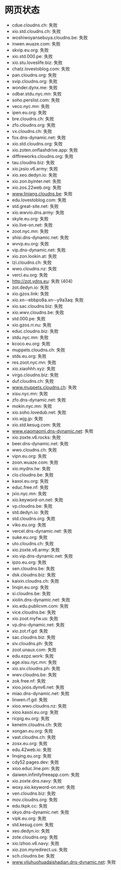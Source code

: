 # 网页状态
- cdue.cloudns.ch: 失败
- xio.std.cloudns.ch: 失败
- woshiwoyansebuya.cloudns.be: 失败
- inwen.wuaze.com: 失败
- skvip.eu.org: 失败
- xio.std.000.pe: 失败
- xio.stu.loveslife.biz: 失败
- chatz.lovestoblog.com: 失败
- pan.cloudns.org: 失败
- svip.cloudns.org: 失败
- wonder.dynx.me: 失败
- odbar.stdu.nyc.mn: 失败
- soho.perslist.com: 失败
- veco.nyc.mn: 失败
- ipen.eu.org: 失败
- bre.cloudns.ch: 失败
- zfo.cloudns.org: 失败
- vx.cloudns.ch: 失败
- fox.dns-dynamic.net: 失败
- xio.std.cloudns.org: 失败
- xio.zoten.onflashdrive.app: 失败
- diffireworks.cloudns.org: 失败
- tau.cloudns.biz: 失败
- xio.jxsio.v6.army: 失败
- xio.xeo.dedyn.io: 失败
- xio.zon.byinter.net: 失败
- xio.zos.22web.org: 失败
- www.liniang.cloudns.be: 失败
- edu.lovestoblog.com: 失败
- std.great-site.net: 失败
- xio.wwvio.dns.army: 失败
- skyle.eu.org: 失败
- xio.live-on.net: 失败
- zoot.nyc.mn: 失败
- shisi.dns-dynamic.net: 失败
- wvvp.eu.org: 失败
- vip.dns-dynamic.net: 失败
- xio.zon.lookin.at: 失败
- lzi.cloudns.ch: 失败
- wwo.cloudns.nz: 失败
- vercl.eu.org: 失败
- http://zot.ydns.eu: 失败 (404)
- zot.dedyn.io: 失败
- xio.gzos.link: 失败
- xio.xn--ebbpo8a.xn--y9a3aq: 失败
- xio.sac.cloudns.biz: 失败
- xio.wwv.cloudns.be: 失败
- std.000.pe: 失败
- xio.gzos.rr.nu: 失败
- educ.cloudns.biz: 失败
- stdu.nyc.mn: 失败
- kcoco.eu.org: 失败
- muppets.cloudns.ch: 失败
- stds.eu.org: 失败
- res.zoot.nyc.mn: 失败
- xio.xiaohhh.xyz: 失败
- virgo.cloudns.biz: 失败
- duf.cloudns.ch: 失败
- www.muppets.cloudns.ch: 失败
- xisu.nyc.mn: 失败
- zfo.dns-dynamic.net: 失败
- mokin.nyc.mn: 失败
- xio.soho.lovedub.net: 失败
- xio.wjg.jp: 失败
- xio.std.kesug.com: 失败
- www.xiaomaomi.dns-dynamic.net: 失败
- xio.zoxte.v6.rocks: 失败
- beer.dns-dynamic.net: 失败
- wwo.cloudns.ch: 失败
- vipn.eu.org: 失败
- zoon.wuaze.com: 失败
- xio.mydns.tw: 失败
- clo.cloudns.be: 失败
- kaxoi.eu.org: 失败
- educ.free.nf: 失败
- jxio.nyc.mn: 失败
- xio.keyword-on.net: 失败
- vp.cloudns.be: 失败
- std.dedyn.io: 失败
- std.cloudns.org: 失败
- viko.eu.org: 失败
- vercel.dns-dynamic.net: 失败
- suke.eu.org: 失败
- uto.cloudns.ch: 失败
- xio.zoxte.v6.army: 失败
- xio.vip.dns-dynamic.net: 失败
- ipzo.eu.org: 失败
- sen.cloudns.be: 失败
- dsk.cloudns.biz: 失败
- kaixin.cloudns.ch: 失败
- linqin.eu.org: 失败
- si.cloudns.be: 失败
- xiolin.dns-dynamic.net: 失败
- xio.edu.publicvm.com: 失败
- vice.cloudns.be: 失败
- xio.zoot.myfw.us: 失败
- vp.dns-dynamic.net: 失败
- xio.zot.rf.gd: 失败
- sac.cloudns.biz: 失败
- siv.cloudns.ph: 失败
- zoot.unaux.com: 失败
- edu.ezpz.work: 失败
- age.xisu.nyc.mn: 失败
- xio.siv.cloudns.ph: 失败
- wwv.cloudns.be: 失败
- zok.free.nf: 失败
- xioo.jxios.dynv6.net: 失败
- miao.dns-dynamic.net: 失败
- linwen.rf.gd: 失败
- xioo.wwo.cloudns.nz: 失败
- xioo.kaxoi.eu.org: 失败
- ricpig.eu.org: 失败
- kenelm.cloudns.ch: 失败
- xongan.eu.org: 失败
- vast.cloudns.ch: 失败
- zosx.eu.org: 失败
- edu.42web.io: 失败
- linqing.eu.org: 失败
- cdy52.pages.dev: 失败
- xioo.educ.line.pm: 失败
- daiwen.infinityfreeapp.com: 失败
- xio.zoxte.dns.navy: 失败
- woxy.xio.keyword-on.net: 失败
- ven.cloudns.biz: 失败
- mov.cloudns.org: 失败
- edu.tkpk.cc: 失败
- skyo.dns-dynamic.net: 失败
- vipk.eu.org: 失败
- std.kesug.com: 失败
- xeo.dedyn.io: 失败
- zote.cloudns.org: 失败
- xio.lzhoo.v6.navy: 失败
- xio.zon.myredirect.us: 失败
- sch.cloudns.be: 失败
- www.yiluhuohuadaishadian.dns-dynamic.net: 失败
